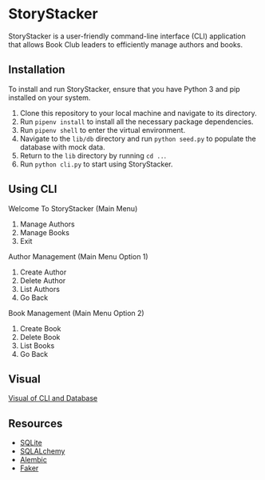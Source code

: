 # StoryStacker

StoryStacker is a user-friendly command-line interface (CLI) application that allows Book Club leaders to efficiently manage authors and books.   


## Installation
To install and run StoryStacker, ensure that you have Python 3 and pip installed on your system.

1. Clone this repository to your local machine and navigate to its directory.
2. Run `pipenv install` to install all the necessary package dependencies.
3. Run `pipenv shell` to enter the virtual environment.
4. Navigate to the `lib/db` directory and run `python seed.py` to populate the database with mock data.
5. Return to the `lib` directory by running `cd ..`.
6. Run `python cli.py` to start using StoryStacker.

## Using CLI 

Welcome To StoryStacker (Main Menu)
1. Manage Authors 
2. Manage Books 
3. Exit

Author Management (Main Menu Option 1)
1. Create Author
2. Delete Author
3. List Authors
4. Go Back

Book Management (Main Menu Option 2)
1. Create Book
2. Delete Book
3. List Books
4. Go Back



## Visual
[Visual of CLI and Database](https://imgur.com/a/RBSG6Mu)

## Resources

- [SQLite](https://sqlite.org/index.html)
- [SQLALchemy](https://www.sqlalchemy.org/)
- [Alembic](https://alembic.sqlalchemy.org/en/latest/)
- [Faker](https://faker.readthedocs.io/en/master/)
